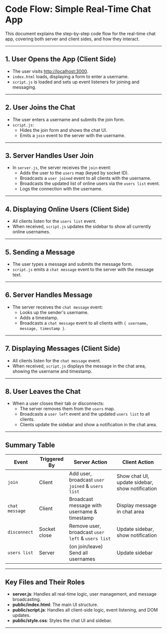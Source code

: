 # Code Flow: Simple Real-Time Chat App

This document explains the step-by-step code flow for the real-time chat app, covering both server and client sides, and how they interact.

---

## 1. User Opens the App (Client Side)

- The user visits [http://localhost:3000](http://localhost:3000).
- `index.html` loads, displaying a form to enter a username.
- `script.js` is loaded and sets up event listeners for joining and messaging.

---

## 2. User Joins the Chat

- The user enters a username and submits the join form.
- `script.js`:
  - Hides the join form and shows the chat UI.
  - Emits a `join` event to the server with the username.

---

## 3. Server Handles User Join

- In `server.js`, the server receives the `join` event:
  - Adds the user to the `users` map (keyed by socket ID).
  - Broadcasts a `user joined` event to all clients with the username.
  - Broadcasts the updated list of online users via the `users list` event.
  - Logs the connection with the username.

---

## 4. Displaying Online Users (Client Side)

- All clients listen for the `users list` event.
- When received, `script.js` updates the sidebar to show all currently online usernames.

---

## 5. Sending a Message

- The user types a message and submits the message form.
- `script.js` emits a `chat message` event to the server with the message text.

---

## 6. Server Handles Message

- The server receives the `chat message` event:
  - Looks up the sender's username.
  - Adds a timestamp.
  - Broadcasts a `chat message` event to all clients with `{ username, message, timestamp }`.

---

## 7. Displaying Messages (Client Side)

- All clients listen for the `chat message` event.
- When received, `script.js` displays the message in the chat area, showing the username and timestamp.

---

## 8. User Leaves the Chat

- When a user closes their tab or disconnects:
  - The server removes them from the `users` map.
  - Broadcasts a `user left` event and the updated `users list` to all clients.
  - Clients update the sidebar and show a notification in the chat area.

---

## Summary Table

| Event                | Triggered By | Server Action                                 | Client Action                                 |
|----------------------|--------------|-----------------------------------------------|-----------------------------------------------|
| `join`               | Client       | Add user, broadcast `user joined` & `users list` | Show chat UI, update sidebar, show notification |
| `chat message`       | Client       | Broadcast message with username & timestamp   | Display message in chat area                  |
| `disconnect`         | Socket close | Remove user, broadcast `user left` & `users list` | Update sidebar, show notification             |
| `users list`         | Server       | (on join/leave) Send all usernames           | Update sidebar                                |

---

## Key Files and Their Roles

- **server.js**: Handles all real-time logic, user management, and message broadcasting.
- **public/index.html**: The main UI structure.
- **public/script.js**: Handles all client-side logic, event listening, and DOM updates.
- **public/style.css**: Styles the chat UI and sidebar.

---
